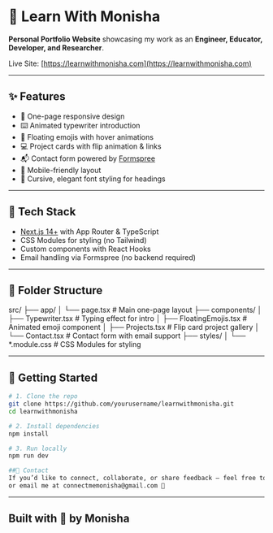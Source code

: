 # 🌟 Learn With Monisha

**Personal Portfolio Website** showcasing my work as an **Engineer, Educator, Developer, and Researcher**.

Live Site: [https://learnwithmonisha.com](https://learnwithmonisha.com)

---

## ✨ Features

- 🎨 One-page responsive design
- ⌨️ Animated typewriter introduction
- 💫 Floating emojis with hover animations
- 💻 Project cards with flip animation & links
- 📬 Contact form powered by [Formspree](https://formspree.io)
- 📱 Mobile-friendly layout
- 🎀 Cursive, elegant font styling for headings

---

## 🔧 Tech Stack

- [Next.js 14+](https://nextjs.org/) with App Router & TypeScript
- CSS Modules for styling (no Tailwind)
- Custom components with React Hooks
- Email handling via Formspree (no backend required)

---

## 📁 Folder Structure

src/
├── app/
│ └── page.tsx # Main one-page layout
├── components/
│ ├── Typewriter.tsx # Typing effect for intro
│ ├── FloatingEmojis.tsx # Animated emoji component
│ ├── Projects.tsx # Flip card project gallery
│ └── Contact.tsx # Contact form with email support
├── styles/
│ └── *.module.css # CSS Modules for styling


---

## 🚀 Getting Started

```bash
# 1. Clone the repo
git clone https://github.com/yourusername/learnwithmonisha.git
cd learnwithmonisha

# 2. Install dependencies
npm install

# 3. Run locally
npm run dev

##💌 Contact
If you’d like to connect, collaborate, or share feedback — feel free to use the contact form on the site
or email me at connectmemonisha@gmail.com 💬

```
---

## Built with 💖 by Monisha